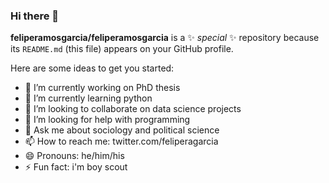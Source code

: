 ### Hi there 👋

**feliperamosgarcia/feliperamosgarcia** is a ✨ _special_ ✨ repository because its `README.md` (this file) appears on your GitHub profile.

Here are some ideas to get you started:

- 🔭 I’m currently working on PhD thesis
- 🌱 I’m currently learning python
- 👯 I’m looking to collaborate on data science projects
- 🤔 I’m looking for help with programming
- 💬 Ask me about sociology and political science
- 📫 How to reach me: twitter.com/feliperagarcia
- 😄 Pronouns: he/him/his
- ⚡ Fun fact: i'm boy scout
